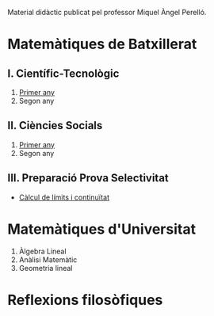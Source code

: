 Material didàctic publicat pel professor Miquel Àngel Perelló.

# Matemàtiques de Batxillerat

## I. Científic-Tecnològic

1. [Primer any](https://github.com/maperello/1batciencies/blob/gh-pages/index.md)
2. Segon any

## II. Ciències Socials

1. [Primer any](https://github.com/maperello/1batsocial/blob/gh-pages/index.md)
2. Segon any

## III. Preparació Prova Selectivitat

* [Càlcul de límits i continuïtat](https://github.com/maperello/maperello.github.io/edit/main/funcTeo.pdf)

# Matemàtiques d'Universitat

1. Àlgebra Lineal
2. Anàlisi Matemàtic
3. Geometria lineal

# Reflexions filosòfiques
